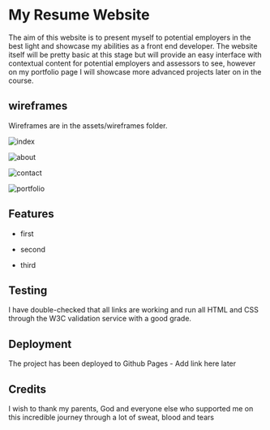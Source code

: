 

#  My Resume Website

The aim of this website is to present myself to potential employers in the best light and showcase my abilities as a front end developer.
The website itself will be pretty basic at this stage but will provide an easy interface with contextual content for potential employers and assessors to see, 
however on my portfolio page I will showcase more advanced projects later on in the course.


## wireframes

Wireframes are in the assets/wireframes folder.

![index](assets/wireframes/index.jpg)

![about](assets/wireframes/about.jpg)

![contact](assets/wireframes/contact.jpg)

![portfolio](assets/wireframes/portfolio.jpg)

## Features

* first

* second

* third

## Testing

I have double-checked that all links are working and run all HTML and CSS through the W3C validation service with a good grade.

## Deployment

The project has been deployed to Github Pages - Add link here later 

## Credits

I wish to thank my parents, God and everyone else who supported me on this incredible journey through a lot of sweat, blood and tears
